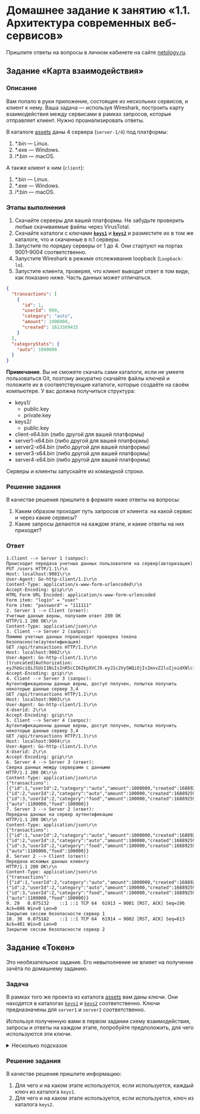 # Домашнее задание к занятию «1.1. Архитектура современных веб-сервисов»

Пришлите ответы на вопросы в личном кабинете на сайте [netology.ru](https://netology.ru).

## Задание «Карта взаимодействия»

### Описание

Вам попало в руки приложение, состоящее из нескольких сервисов, и клиент к нему. Ваша задача — используя Wireshark, построить карту взаимодействия между сервисами в рамках запросов, которые отправляет клиент. Нужно проанализировать ответы.

В каталоге [assets](assets) даны 4 сервера (`server-1/4`) под платформы:

1. *.bin — Linux.
2. *.exe — Windows.
3. i*.bin — macOS.

А также клиент к ним (`client`):

1. *.bin — Linux.
2. *.exe — Windows.
3. i*.bin — macOS.

### Этапы выполнения

1. Скачайте серверы для вашей платформы. Не забудьте проверить любые скачиваемые файлы через VirusTotal.
2. Скачайте каталоги с ключами **[`keys1`](assets/keys1)** и **[`keys2`](assets/keys2)** и разместите их в том же каталоге, что и скачанные в п.1 серверы.
3. Запустите по порядку серверы от 1 до 4. Они стартуют на портах 9001–9004 соответственно.
4. Запустите Wireshark в режиме отслеживания loopback (`Loopback: lo`).
5. Запустите клиента, проверяя, что клиент выводит ответ в том виде, как показано ниже. Часть данных может отличаться.


```json
{
  "transactions": [
    {
      "id": 1,
      "userId": 999,
      "category": "auto",
      "amount": 1000000,
      "created": 1613389415
    }
  ],
  "categoryStats": {
    "auto": 1000000
  }
}
```

**Примечание**. Вы не сможете скачать сами каталоги, если не умеете пользоваться Git, поэтому аккуратно скачайте файлы ключей и положите их в соответствующие каталоги, которые создаёте на своём компьютере. У вас должна получиться структура:

- keys1/
  - public.key
  - private.key
- keys2/
  - public.key
- client-x64.bin (либо другой для вашей платформы)
- server1-x64.bin (либо другой для вашей платформы)
- server2-x64.bin (либо другой для вашей платформы)
- server3-x64.bin (либо другой для вашей платформы)
- server4-x64.bin (либо другой для вашей платформы)

Серверы и клиенты запускайте из командной строки.

### Решение задания

В качестве решения пришлите в формате ниже ответы на вопросы:
1. Каким образом проходит путь запросов от клиента: на какой сервис и через какие сервисы?
2. Какие запросы делаются на каждом этапе, и какие ответы на них приходят?

### Ответ

```text
1.Client --> Server 1 (запрос):
Происходит передача учетных данных пользователя на сервер(авторизация)
PUT /users HTTP/1.1\r\n
Host: localhost:9001\r\n
User-Agent: Go-http-client/1.1\r\n
Content-Type: application/x-www-form-urlencoded\r\n
Accept-Encoding: gzip\r\n
HTML Form URL Encoded: application/x-www-form-urlencoded
Form item: "login" = "user"
Form item: "password" = "111111"
2. Server 1 --> Client (ответ):
Учетные данные верны, получаем ответ 200 OK
HTTP/1.1 200 OK\r\n
Content-Type: application/json\r\n
3. Client --> Server 2 (запрос):
Помимо учетных данных ппроисходит проверка токена безопасности(аутентификация)
GET /api/transactions HTTP/1.1\r\n
Host: localhost:9002\r\n
User-Agent: Go-http-client/1.1\r\n
[truncated]Authorization: eyJhbGciOiJSUzI1NiIsInR5cCI6IkpXVCJ9.eyJ1c2VySWQiOjIsImxvZ2luIjoidXNlciIsInJvbGVzIjpbIlVTRVIiXSwiaWF0IjoxNjg4OTI2NjY3LCJleHAiOjE2ODg5MzAyNjd9.dBnOmkvHjTO0ukSNA9aIHdRBzSSb1n8AQS5LkBZE3Jh5WTUiGVU9RruciO6B9VCe75QbK
Accept-Encoding: gzip\r\n
4. Client --> Server 3 (запрос):
Аутентификационны данные верны, доступ получен, попытка получить некоторые данные сервер 3,4
GET /api/transactions HTTP/1.1\r\n
Host: localhost:9003\r\n
User-Agent: Go-http-client/1.1\r\n
X-Userid: 2\r\n
Accept-Encoding: gzip\r\n
5. Client --> Server 4 (запрос):
Аутентификационны данные верны, доступ получен, попытка получить некоторые данные сервер 3,4
GET /api/transactions HTTP/1.1\r\n
Host: localhost:9004\r\n
User-Agent: Go-http-client/1.1\r\n
X-Userid: 2\r\n
Accept-Encoding: gzip\r\n
6. Server 4 --> Server 3 (ответ):
Сверка данных между серверами с данными
HTTP/1.1 200 OK\r\n
Content-Type: application/json\r\n
{"transactions":[{"id":1,"userId":2,"category":"auto","amount":1000000,"created":1688925938},{"id":2,"userId":2,"category":"auto","amount":100000,"created":1688925938},{"id":3,"userId":2,"category":"food","amount":100000,"created":1688925938}],"categoryStats":{"auto":1100000,"food":100000}}
7. Server 3 --> Server 2 (ответ):
Передача данных на сервер аутентификации
HTTP/1.1 200 OK\r\n
Content-Type: application/json\r\n
{"transactions":[{"id":1,"userId":2,"category":"auto","amount":1000000,"created":1688925938},{"id":2,"userId":2,"category":"auto","amount":100000,"created":1688925938},{"id":3,"userId":2,"category":"food","amount":100000,"created":1688925938}],"categoryStats":{"auto":1100000,"food":100000}}
8. Server 2 --> Client (ответ):
Передача искомых данных клиенту
HTTP/1.1 200 OK\r\n
Content-Type: application/json\r\n
{"transactions":[{"id":1,"userId":2,"category":"auto","amount":1000000,"created":1688925938},{"id":2,"userId":2,"category":"auto","amount":100000,"created":1688925938},{"id":3,"userId":2,"category":"food","amount":100000,"created":1688925938}],"categoryStats":{"auto":1100000,"food":100000}}
9. 29	0.075132	::1	::1	TCP	64	61913 → 9001 [RST, ACK] Seq=196 Ack=606 Win=0 Len=0
Закрытие сессии безопасности сервер 1
10. 30	0.075182	::1	::1	TCP	64	61914 → 9002 [RST, ACK] Seq=613 Ack=401 Win=0 Len=0
Закрытие сессии безопасности сервер 2
```

## Задание «Токен»

Это необязательное задание. Его невыполнение не влияет на получение зачёта по домашнему заданию.

### Задача

В рамках того же проекта из каталога [assets](assets) вам даны ключи. Они находятся в каталогах [`keys1`](assets/keys1) и [`keys2`](assets/keys2) соответственно. Ключи предназначены для `server1` и `server2` соответственно.

Используя полученную вами в первом задании схему взаимодействия, запросы и ответы на каждом этапе, попробуйте предположить, для чего используются эти ключи.

<details>
<summary>Несколько подсказок</summary>

1. Попробуйте сравнить содержимое каталогов `keys1` и `keys2`.
2. Попытайтесь подменить один или несколько ключей и посмотреть, на что это повлияет. Не забудьте перезапустить тот сервис, для которого вы поменяли ключ.
3. Возможно, часть передаваемых данных закодирована каким-то алгоритмом. Попробуйте декодировать её и посмотреть, есть ли данные, которые указывают на то, как использовались ключи.
</details>

### Решение задания

В качестве решения пришлите информацию:
1. Для чего и на каком этапе используется, если используется, каждый ключ из каталога `keys1`.
2. Для чего и на каком этапе используется, если используется, ключ из каталога `keys2`.
